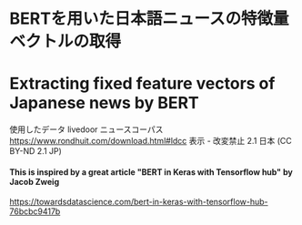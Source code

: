 # BERTを用いた日本語ニュースの特徴量ベクトルの取得
# Extracting fixed feature vectors of Japanese news by BERT


使用したデータ
livedoor ニュースコーパス
https://www.rondhuit.com/download.html#ldcc
表示 - 改変禁止 2.1 日本 (CC BY-ND 2.1 JP)




#### This is inspired by a great article "BERT in Keras with Tensorflow hub" by Jacob Zweig
https://towardsdatascience.com/bert-in-keras-with-tensorflow-hub-76bcbc9417b
